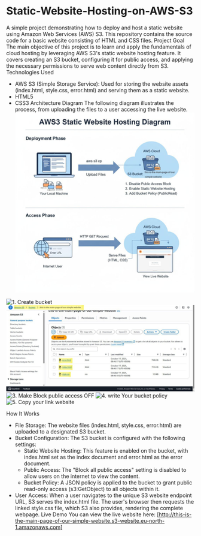 # Static-Website-Hosting-on-AWS-S3

A simple project demonstrating how to deploy and host a static website using Amazon Web Services (AWS) S3. This repository contains the source code for a basic website consisting of HTML and CSS files.
Project Goal
The main objective of this project is to learn and apply the fundamentals of cloud hosting by leveraging AWS S3's static website hosting feature. It covers creating an S3 bucket, configuring it for public access, and applying the necessary permissions to serve web content directly from S3.
Technologies Used
 * AWS S3 (Simple Storage Service): Used for storing the website assets (index.html, style.css, error.html) and serving them as a static website.
 * HTML5
 * CSS3
Architecture Diagram
The following diagram illustrates the process, from uploading the files to a user accessing the live website.
![1 AWS S3 Bucket Static Website Hosting Diagram ](Diagram.jpg)



![1. Create bucket](Createbucket.jpg)
![2. Upload your files](Objects.jpg)
![3. Make Block public access OFF](Blockpublicaccess(bucketsettings).jpg)
![4. write Your bucket policy](Bucketpolicy.jpg)
![5. Copy your link website](Staticwebsitehosting.jpg)


How It Works
 * File Storage: The website files (index.html, style.css, error.html) are uploaded to a designated S3 bucket.
 * Bucket Configuration: The S3 bucket is configured with the following settings:
   * Static Website Hosting: This feature is enabled on the bucket, with index.html set as the index document and error.html as the error document.
   * Public Access: The "Block all public access" setting is disabled to allow users on the internet to view the content.
   * Bucket Policy: A JSON policy is applied to the bucket to grant public read-only access (s3:GetObject) to all objects within it.
 * User Access: When a user navigates to the unique S3 website endpoint URL, S3 serves the index.html file. The user's browser then requests the linked style.css file, which S3 also provides, rendering the complete webpage.
Live Demo
You can view the live website here:
[http://this-is-the-main-page-of-our-simple-website.s3-website.eu-north-1.amazonaws.com]
